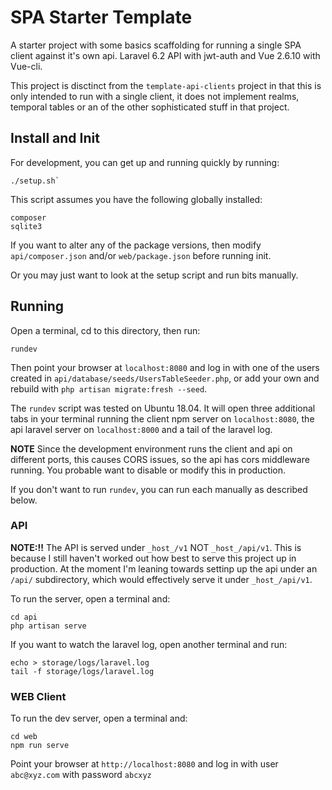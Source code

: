# SPA Starter Template

A starter project with some basics scaffolding for running a single SPA client
against it's own api. Laravel 6.2 API with jwt-auth and Vue 2.6.10 with Vue-cli.

This project is disctinct from the `template-api-clients` project in that this
is only intended to run with a single client, it does not implement realms,
temporal tables or an of the other sophisticated stuff in that project.

## Install and Init

For development, you can get up and running quickly by running:
```
./setup.sh`
```
This script assumes you have the following globally installed:
```
composer
sqlite3
```

If you want to alter any of the package versions, then modify
`api/composer.json` and/or `web/package.json` before running init. 

Or you may just want to look at the setup script and run bits manually.

## Running

Open a terminal, cd to this directory, then run:
```
rundev
```

Then point your browser at `localhost:8080` and log in with one of the users
created in `api/database/seeds/UsersTableSeeder.php`, or add your own and
rebuild with `php artisan migrate:fresh --seed`.

The `rundev` script was tested on Ubuntu 18.04. It will open three additional
tabs in your terminal running the client npm server on `localhost:8080`, the
api laravel server on `localhost:8000` and a tail of the laravel log.

**NOTE** Since the development environment runs the client and api on different
ports, this causes CORS issues, so the api has cors middleware running. You
probable want to disable or modify this in production.

If you don't want to run `rundev`, you can run each manually as described below.

### API

**NOTE:!!** The API is served under `_host_/v1` NOT `_host_/api/v1`. This is
because I still haven't worked out how best to serve this project up in
production. At the moment I'm leaning towards settinp up the api under an
`/api/` subdirectory, which would effectively serve it under `_host_/api/v1`.

To run the server, open a terminal and:
```
cd api
php artisan serve
```

If you want to watch the laravel log, open another terminal and run:
```
echo > storage/logs/laravel.log
tail -f storage/logs/laravel.log
```

### WEB Client

To run the dev server, open a terminal and:
```
cd web
npm run serve
```

Point your browser at `http://localhost:8080` and log in with user
`abc@xyz.com` with password `abcxyz`

